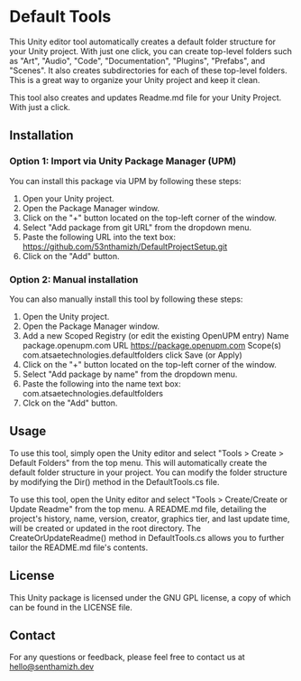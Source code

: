 # Default Tools

This Unity editor tool automatically creates a default folder structure for your Unity project. With just one click, you can create top-level folders such as "Art", "Audio", "Code", "Documentation", "Plugins", "Prefabs", and "Scenes". It also creates subdirectories for each of these top-level folders. This is a great way to organize your Unity project and keep it clean.

This tool also creates and updates Readme.md file for your Unity Project. With just a click. 

## Installation

### Option 1: Import via Unity Package Manager (UPM)

You can install this package via UPM by following these steps:

1. Open your Unity project.
2. Open the Package Manager window.
3. Click on the "+" button located on the top-left corner of the window.
4. Select "Add package from git URL" from the dropdown menu.
5. Paste the following URL into the text box: https://github.com/53nthamizh/DefaultProjectSetup.git
6. Click on the "Add" button.

### Option 2: Manual installation

You can also manually install this tool by following these steps:

1. Open the Unity project.
2. Open the Package Manager window.
3. Add a new Scoped Registry (or edit the existing OpenUPM entry)
    Name package.openupm.com
    URL https://package.openupm.com
    Scope(s) com.atsaetechnologies.defaultfolders
  click Save (or Apply)
4. Click on the "+" button located on the top-left corner of the window.
5. Select "Add package by name" from the dropdown menu.
6. Paste the following into the name text box: com.atsaetechnologies.defaultfolders
7. Clck on the "Add" button.

## Usage

To use this tool, simply open the Unity editor and select "Tools > Create > Default Folders" from the top menu. This will automatically create the default folder structure in your project. You can modify the folder structure by modifying the Dir() method in the DefaultTools.cs file.

To use this tool, open the Unity editor and select "Tools > Create/Create or Update Readme" from the top menu. A README.md file, detailing the project's history, name, version, creator, graphics tier, and last update time, will be created or updated in the root directory. The CreateOrUpdateReadme() method in DefaultTools.cs allows you to further tailor the README.md file's contents.

## License

This Unity package is licensed under the GNU GPL license, a copy of which can be found in the LICENSE file.

## Contact

For any questions or feedback, please feel free to contact us at hello@senthamizh.dev
